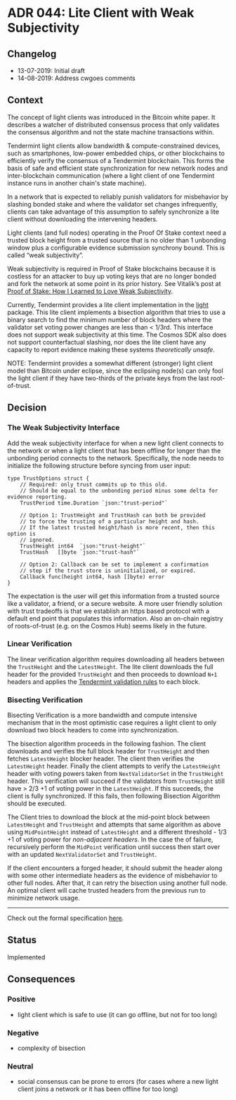 # ADR 044: Lite Client with Weak Subjectivity

## Changelog
* 13-07-2019: Initial draft
* 14-08-2019: Address cwgoes comments

## Context

The concept of light clients was introduced in the Bitcoin white paper. It
describes a watcher of distributed consensus process that only validates the
consensus algorithm and not the state machine transactions within.

Tendermint light clients allow bandwidth & compute-constrained devices, such as smartphones, low-power embedded chips, or other blockchains to
efficiently verify the consensus of a Tendermint blockchain. This forms the
basis of safe and efficient state synchronization for new network nodes and
inter-blockchain communication (where a light client of one Tendermint instance
runs in another chain's state machine).

In a network that is expected to reliably punish validators for misbehavior
by slashing bonded stake and where the validator set changes
infrequently, clients can take advantage of this assumption to safely
synchronize a lite client without downloading the intervening headers.

Light clients (and full nodes) operating in the Proof Of Stake context need a
trusted block height from a trusted source that is no older than 1 unbonding
window plus a configurable evidence submission synchrony bound. This is called “weak subjectivity”.

Weak subjectivity is required in Proof of Stake blockchains because it is
costless for an attacker to buy up voting keys that are no longer bonded and
fork the network at some point in its prior history. See Vitalik’s post at
[Proof of Stake: How I Learned to Love Weak
Subjectivity](https://blog.ethereum.org/2014/11/25/proof-stake-learned-love-weak-subjectivity/).

Currently, Tendermint provides a lite client implementation in the
[light](https://github.com/providenetwork/tendermint/tree/master/light) package. This
lite client implements a bisection algorithm that tries to use a binary search
to find the minimum number of block headers where the validator set voting
power changes are less than < 1/3rd. This interface does not support weak
subjectivity at this time. The Cosmos SDK also does not support counterfactual
slashing, nor does the lite client have any capacity to report evidence making
these systems *theoretically unsafe*.

NOTE: Tendermint provides a somewhat different (stronger) light client model
than Bitcoin under eclipse, since the eclipsing node(s) can only fool the light
client if they have two-thirds of the private keys from the last root-of-trust.

## Decision

### The Weak Subjectivity Interface

Add the weak subjectivity interface for when a new light client connects to the
network or when a light client that has been offline for longer than the
unbonding period connects to the network. Specifically, the node needs to
initialize the following structure before syncing from user input:

```
type TrustOptions struct {
    // Required: only trust commits up to this old.
    // Should be equal to the unbonding period minus some delta for evidence reporting.
    TrustPeriod time.Duration `json:"trust-period"`

    // Option 1: TrustHeight and TrustHash can both be provided
    // to force the trusting of a particular height and hash.
    // If the latest trusted height/hash is more recent, then this option is
    // ignored.
    TrustHeight int64  `json:"trust-height"`
    TrustHash   []byte `json:"trust-hash"`

    // Option 2: Callback can be set to implement a confirmation
    // step if the trust store is uninitialized, or expired.
    Callback func(height int64, hash []byte) error
}
```

The expectation is the user will get this information from a trusted source
like a validator, a friend, or a secure website. A more user friendly
solution with trust tradeoffs is that we establish an https based protocol with
a default end point that populates this information. Also an on-chain registry
of roots-of-trust (e.g. on the Cosmos Hub) seems likely in the future.

### Linear Verification

The linear verification algorithm requires downloading all headers
between the `TrustHeight` and the `LatestHeight`. The lite client downloads the
full header for the provided `TrustHeight` and then proceeds to download `N+1`
headers and applies the [Tendermint validation
rules](https://docs.tendermint.com/master/spec/blockchain/blockchain.html#validation)
to each block.

### Bisecting Verification

Bisecting Verification is a more bandwidth and compute intensive mechanism that
in the most optimistic case requires a light client to only download two block
headers to come into synchronization.

The bisection algorithm proceeds in the following fashion. The client downloads
and verifies the full block header for `TrustHeight` and then  fetches
`LatestHeight` blocker header. The client then verifies the `LatestHeight`
header. Finally the client attempts to verify the `LatestHeight` header with
voting powers taken from `NextValidatorSet` in the `TrustHeight` header. This
verification will succeed if the validators from `TrustHeight` still have > 2/3
+1 of voting power in the `LatestHeight`. If this succeeds, the client is fully
synchronized. If this fails, then following Bisection Algorithm should be
executed.

The Client tries to download the block at the mid-point block between
`LatestHeight` and `TrustHeight` and attempts that same algorithm as above
using `MidPointHeight` instead of `LatestHeight` and a different threshold -
1/3 +1 of voting power for *non-adjacent headers*. In the case the of failure,
recursively perform the `MidPoint` verification until success then start over
with an updated `NextValidatorSet` and `TrustHeight`.

If the client encounters a forged header, it should submit the header along
with some other intermediate headers as the evidence of misbehavior to other
full nodes. After that, it can retry the bisection using another full node. An
optimal client will cache trusted headers from the previous run to minimize
network usage.

---

Check out the formal specification
[here](https://docs.tendermint.com/master/spec/consensus/light-client.html).

## Status

Implemented

## Consequences

### Positive

* light client which is safe to use (it can go offline, but not for too long)

### Negative

* complexity of bisection

### Neutral

* social consensus can be prone to errors (for cases where a new light client
  joins a network or it has been offline for too long)
